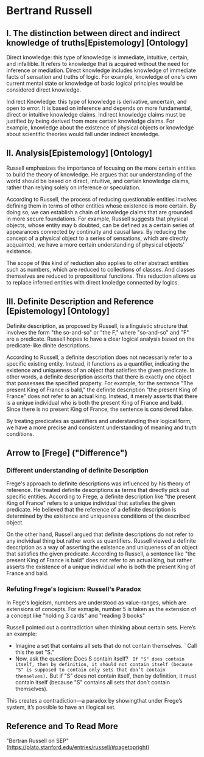 # Bertrand Russell

## I. The distinction between direct and indirect knowledge of truths[Epistemology] [Ontology]
<span style = "test-decoration: underline;">Direct knowledge<span>: this type of knowledge is immediate, intuitive, certain, and infallible. It refers to knowledge that is acquired without the need for inference or mediation. Direct knowledge includes knowledge of immediate facts of sensation and truths of logic. For example, knowledge of one's own current mental state or knowledge of basic logical principles would be considered direct knowledge.

<span style = "test-decoration: underline;">Indirect Knowledge<span>: this type of knowledge is derivative, uncertain, and open to error. It is based on inference and depends on more fundamental, direct or intuitive knowledge claims. Indirect knowledge claims must be justified by being derived from more certain knowledge claims. For example, knowledge about the existence of physical objects or knowledge about scientific theories would fall under indirect knowledge.

## II. Analysis[Epistemology] [Ontology]
Russell emphasizes the importance of focusing on the more certain entities to build the theory of knowledge. He argues that our understanding of the world should be based on direct, intuitive, and certain knowledge claims, rather than relying solely on inference or speculation.

According to Russell, the process of reducing questionable entities involves defining them in terms of other entities whose existence is more certain. By doing so, we can establish a chain of knowledge claims that are grounded in more secure foundations. For example, Russell suggests that physical objects, whose entity may b doubted, can be defined as a certain series of appearances connected by continuity and causal laws. By reducing the concept of a physical object to a series of sensations, which are directly acquainted, we have a more certain understanding of physical objects' existence.

The scope of this kind of reduction also applies to other abstract entities such as numbers, which are reduced to collections of classes. And classes themselves are reduced to propositional functions. This reduction allows us to replace inferred entities with direct knoledge connected by logics.

## III. Definite Description and Reference [Epistemology] [Ontology]

Definite description, as proposed by Russell, is a linguistic structure that involves the form "the so-and-so" or "the F," where "so-and-so" and "F" are a predicate. Russell hopes to have a clear logical analysis based on the predicate-like dinite descriptions.

According to Russell, a definite description does not necessarily refer to a specific existing entity. Instead, it functions as a quantifier, indicating the existence and uniqueness of an object that satisfies the given predicate. In other words, a definite description asserts that there is exactly one object that possesses the specified property. For example, for the sentence "The present King of France is bald," the definite description "the present King of France" does not refer to an actual king. Instead, it merely asserts that there is a unique individual who is both the present King of France and bald. Since there is no present King of France, the sentence is considered false.

By treating predicates as quantifiers and understanding their logical form, we have a more precise and consistent understanding of meaning and truth conditions.


## Arrow to [Frege] ("Difference")

### Different understanding of definite Description

Frege's approach to definite descriptions was influenced by his theory of reference. He treated definite descriptions as terms that directly pick out specific entities. According to Frege, a definite description like "the present King of France" refers to a unique individual that satisfies the given predicate. He believed that the reference of a definite description is determined by the existence and uniqueness conditions of the described object.

On the other hand, Russell argued that definite descriptions do not refer to any individual thing but rather work as quantifiers. Russell viewed a definite description as a way of asserting the existence and uniqueness of an object that satisfies the given predicate. According to Russell, a sentence like "the present King of France is bald" does not refer to an actual king, but rather asserts the existence of a unique individual who is both the present King of France and bald.

### Refuting Frege's logicism: Russell's Paradox

In Fege's logicism, numbers are understood as value-ranges, which are extensions of concepts. For exmaple, number 5 is taken as the extension of a concept like "holding 3 cards" and "reading 3 books"

Russell pointed out a contradiction when thinking about certain sets. Here’s an example:
- Imagine a set that contains all sets that <span style = "test-decoration: underline;">do not<span> contain themselves.
    ` Call this the set "S."
- Now, ask the question: Does S contain itself?
   `  If "S" does contain itself, then by definition, it should not contain itself (because "S" is supposed to contain only sets that don’t contain themselves).
    ` But if "S"<span style = "test-decoration: underline;"> does not<span> contain itself, then by definition, it must contain itself (because "S" contains all sets that don’t contain themselves).

This creates a contradiction—a paradox by showingthat  under Frege’s system, it’s possible to have an illogical set.

## Reference and To Read More
"Bertran Russell on SEP" (https://plato.stanford.edu/entries/russell/#pagetopright)
